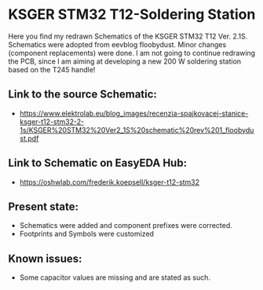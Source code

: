 # KSGER STM32 T12-Soldering Station

Here you find my redrawn Schematics of the KSGER STM32 T12 Ver. 2.1S.
Schematics were adopted from eevblog floobydust. Minor changes (component replacements) were done.
I am not going to continue redrawing the PCB, since I am aiming at 
developing a new 200 W soldering station based on the T245 handle!


## Link to the source Schematic: 
- https://www.elektrolab.eu/blog_images/recenzia-spajkovacej-stanice-ksger-t12-stm32-2-1s/KSGER%20STM32%20Ver2_1S%20schematic%20rev%201_floobydust.pdf

## Link to Schematic on EasyEDA Hub: 
- https://oshwlab.com/frederik.koepsell/ksger-t12-stm32

## Present state:
- Schematics were added and component prefixes were corrected. 
- Footprints and Symbols were customized

 
## Known issues:
- Some capacitor values are missing and are stated as such.



